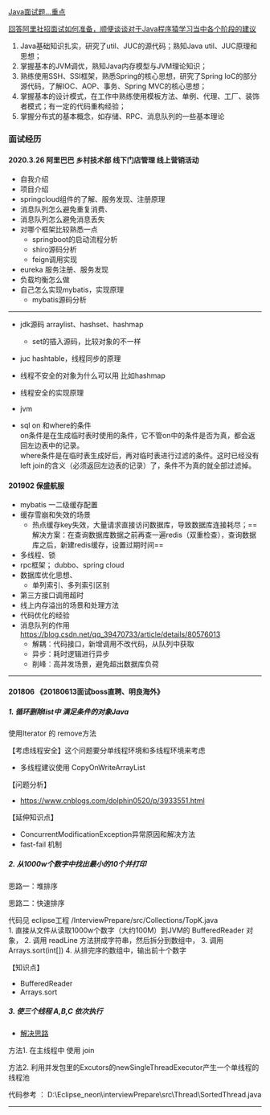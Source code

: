 [Java面试题...重点](http://www.jianshu.com/p/5a9809f383f7)

[回答阿里社招面试如何准备，顺便谈谈对于Java程序猿学习当中各个阶段的建议](http://www.zuoxiaolong.com/html/article_184.html)

1. Java基础知识扎实，研究了util、JUC的源代码；熟知Java util、JUC原理和思想； 
2. 掌握基本的JVM调优，熟知Java内存模型与JVM理论知识； 
3. 熟练使用SSH、SSI框架，熟悉Spring的核心思想，研究了Spring IoC的部分源代码，了解IOC、AOP、事务、Spring MVC的核心思想； 
4. 掌握基本的设计模式，在工作中熟练使用模板方法、单例、代理、工厂、装饰者模式；有一定的代码重构经验； 
5. 掌握分布式的基本概念，如存储、RPC、消息队列的一些基本理论

### 面试经历

#### 2020.3.26 阿里巴巴 乡村技术部 线下门店管理 线上营销活动
- 自我介绍
- 项目介绍
- springcloud组件的了解、服务发现、注册原理
- 消息队列怎么避免重复消费、
- 消息队列怎么避免消息丢失
- 对哪个框架比较熟悉一点
    - springboot的启动流程分析
    - shiro源码分析
    - feign调用实现
- eureka 服务注册、服务发现
- 负载均衡怎么做
- 自己怎么实现mybatis，实现原理
    - mybatis源码分析
---
- jdk源码 arraylist、hashset、hashmap
    - set的插入源码，比较对象的不一样
- juc hashtable，线程同步的原理
- 线程不安全的对象为什么可以用 比如hashmap
- 线程安全的实现原理
- jvm

- sql on 和where的条件      
 on条件是在生成临时表时使用的条件，它不管on中的条件是否为真，都会返回左边表中的记录。   
 where条件是在临时表生成好后，再对临时表进行过滤的条件。这时已经没有left join的含义（必须返回左边表的记录）了，条件不为真的就全部过滤掉。



#### 201902  保盛航服
- mybatis 一二级缓存配置
- 缓存雪崩和失效的场景
    - 热点缓存key失效，大量请求直接访问数据库，导致数据库连接耗尽；==解决方案：在查询数据库数据之前再查一遍redis（双重检查），查询数据库之后，新建redis缓存，设置过期时间== 
- 多线程、锁
- rpc框架； dubbo、spring cloud
- 数据库优化思想、
    - 单列索引、多列索引区别
- 第三方接口调用超时
- 线上内存溢出的场景和处理方法
- 代码优化的经验
- 消息队列的作用 https://blog.csdn.net/qq_39470733/article/details/80576013
    - 解耦：代码接口，新增调用不改代码，从队列中获取 
    - 异步：耗时逻辑进行异步
    - 削峰：高并发场景，避免超出数据库负荷
---

#### 201806 《20180613面试boss直聘、明良海外》  
##### 1. 循环删除list中 满足条件的对象Java          
使用Iterator 的 remove方法

【考虑线程安全】这个问题要分单线程环境和多线程环境来考虑
- 多线程建议使用  CopyOnWriteArrayList

【问题分析】
- https://www.cnblogs.com/dolphin0520/p/3933551.html        

【延伸知识点】  
- ConcurrentModificationException异常原因和解决方法
- fast-fail 机制

##### 2. 从1000w个数字中找出最小的10个并打印      

思路一：堆排序

思路二：快速排序

代码见  eclipse工程  /InterviewPrepare/src/Collections/TopK.java    
    1. 直接从文件从读取1000w个数字（大约100M）到JVM的 BufferedReader 对象，
    2. 调用 readLine 方法拼成字符串，然后拆分到数组中，
    3. 调用 Arrays.sort(int[])
    4. 从排完序的数组中，输出前十个数字     

【知识点】    
- BufferedReader
- Arrays.sort

##### 3. 使三个线程 A,B,C 依次执行
- [解决思路](https://blog.csdn.net/u011519624/article/details/79039380)     

方法1. 在主线程中  使用 join

方法2. 利用并发包里的Excutors的newSingleThreadExecutor产生一个单线程的线程池

代码参考 ： D:\Eclipse_neon\interviewPrepare\src\Thread\SortedThread.java

---
